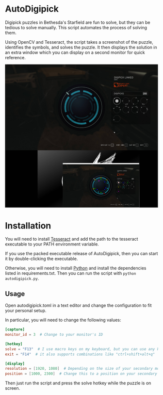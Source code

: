 # AutoDigipick

Digipick puzzles in Bethesda's Starfield are fun to solve, but they can be tedious to solve manually. This script automates the process of solving them.

Using OpenCV and Tesseract, the script takes a screenshot of the puzzle, identifies the symbols, and solves the puzzle. It then displays the solution in an extra window which you can display on a second monitor for quick reference.


![Example image showing the game on top screen and the solution on secondary monitor](example.jpg)

# Installation

You will need to install [Tesseract](https://tesseract-ocr.github.io/tessdoc/Installation.html) and add the path to the tesseract executable to your PATH environment variable.

If you use the packed executable release of AutoDigipick, then you can start it by double-clicking the executable. 

Otherwise, you will need to install [Python](https://www.python.org/downloads/) and install the dependencies listed in requirements.txt. Then you can run the script with `python autodigipick.py`.


## Usage

Open autodigipick.toml in a text editor and change the configuration to fit your personal setup.

In particular, you will need to change the following values:

```toml
[capture]
monitor_id = 3  # Change to your monitor's ID
```

```toml
[hotkey]
solve = "F13"  # I use macro keys on my keyboard, but you can use any key you want
exit = "F14"  # it also supports combinations like "ctrl+shift+alt+q"
```

```toml
[display]
resolution = [1920, 1080]  # Depending on the size of your secondary monitor, you may need to change this
position = [1000, 2300]  # Change this to a position on your secondary monitor
```

Then just run the script and press the solve hotkey while the puzzle is on screen.

